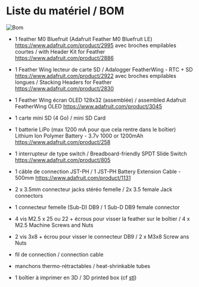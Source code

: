 # Liste du matériel / BOM 


![Bom](./img/BOM.jpg)



* 1 feather M0 Bluefruit  (Adafruit Feather M0 Bluefruit LE)
 https://www.adafruit.com/product/2995 
   avec broches empilables courtes / with Header Kit for Feather
 https://www.adafruit.com/product/2886  
 
 
* 1 Feather Wing lecteur de carte SD / Adalogger FeatherWing - RTC + SD
https://www.adafruit.com/product/2922 
avec broches empilables longues / Stacking Headers for Feather
https://www.adafruit.com/product/2830 
 
* 1 Feather Wing écran OLED 128x32 (assemblée) / assembled Adafruit FeatherWing OLED 
 https://www.adafruit.com/product/3045 
  
* 1 carte mini SD (4 Go) / mini SD Card

* 1 batterie LiPo (max 1200 mA pour que cela rentre dans le boîtier)
   Lithium Ion Polymer Battery - 3.7v 1000 or 1200mAh 
   https://www.adafruit.com/product/258

* 1 interrupteur de type switch / Breadboard-friendly SPDT Slide Switch
 https://www.adafruit.com/product/805 
  
* 1  câble de connection JST-PH / 1 JST-PH Battery Extension Cable - 500mm 
 https://www.adafruit.com/product/1131
 
* 2 x 3.5mm connecteur jacks stéréo femelle / 2x 3.5 female Jack connectors
 
* 1 connecteur femelle  (Sub-D) DB9 / 1 Sub-D DB9 female connector
 
* 4 vis M2.5 x 25 ou 22 + écrous pour visser la feather sur le boîtier / 4 x M2.5 Machine Screws and Nuts

* 2 vis 3x8 + écrou pour visser le connecteur DB9 / 2 x M3x8 Screw ans Nuts

* fil de connection / connection cable

* manchons thermo-rétractables / heat-shrinkable tubes

* 1 boîtier à imprimer en 3D / 3D printed box (cf [stl](../3D/STLBaahBoxDB9.zip/))
 


